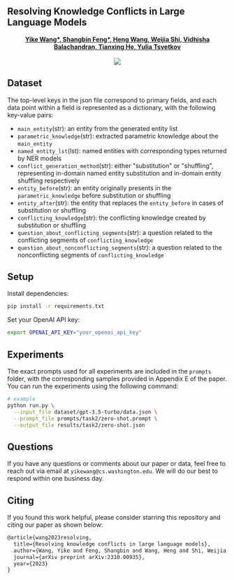 ## Resolving Knowledge Conflicts in Large Language Models <a href="https://arxiv.org/pdf/2310.00935">

<div align="center">
  <b>Yike Wang*, Shangbin Feng*, Heng Wang, Weijia Shi, Vidhisha Balachandran, Tianxing He, Yulia Tsvetkov</b>
  <br><br>
  <a href="https://arxiv.org/pdf/2310.00935"><img src="https://img.shields.io/badge/Paper-arXiv-orange"></a>
</div>

## Dataset
The top-level keys in the json file correspond to primary fields, and each data point within a field is represented as a dictionary, with the following key-value pairs:
- `main_entity`(str): an entity from the generated entity list
- `parametric_knowledge`(str): extracted parametric knowledge about the `main_entity`
- `named_entity_lst`(lst): named entities with corresponding types returned by NER models
- `conflict_generation_method`(str): either "substitution" or "shuffling", representing in-domain named entity substitution and in-domain entity shuffling respectively
- `entity_before`(str): an entity originally presents in the `parametric_knowledge` before substitution or shuffling
- `entity_after`(str): the entity that replaces the `entity_before` in cases of substitution or shuffling
- `conflicting_knowledge`(str): the conflicting knowledge created by substitution or shuffling
- `question_about_conflicting_segments`(str): a question related to the conflicting segments of `conflicting_knowledge`
- `question_about_nonconflicting_segments`(str): a question related to the nonconflicting segments of `conflicting_knowledge`

## Setup
Install dependencies:
```bash
pip install -r requirements.txt
```

Set your OpenAI API key:
```bash
export OPENAI_API_KEY="your_openai_api_key"
```

## Experiments
The exact prompts used for all experiments are included in the `prompts` folder, with the corresponding samples provided in Appendix E of the paper.
You can run the experiments using the following command:
```bash
# example
python run.py \
  --input_file dataset/gpt-3.5-turbo/data.json \
  --prompt_file prompts/task2/zero-shot.prompt \
  --output_file results/task2/zero-shot.json
```

## Questions
If you have any questions or comments about our paper or data, feel free to reach out via email at `yikewang@cs.washington.edu`. We will do our best to respond within one business day.

## Citing
If you found this work helpful, please consider starring this repository and citing our paper as shown below:

```latex
@article{wang2023resolving,
  title={Resolving knowledge conflicts in large language models},
  author={Wang, Yike and Feng, Shangbin and Wang, Heng and Shi, Weijia and Balachandran, Vidhisha and He, Tianxing and Tsvetkov, Yulia},
  journal={arXiv preprint arXiv:2310.00935},
  year={2023}
}

